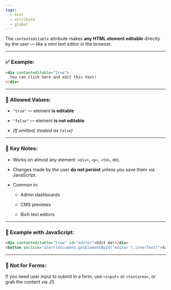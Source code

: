 ```yaml
---
tags:
  - html
  - attribute
  - global
---
```


The `contenteditable` attribute makes **any HTML element editable** directly by the user — like a mini text editor in the browser.

---

### ✅ Example:

```html
<div contenteditable="true">
  You can click here and edit this text!
</div>
```

---

### 🔢 Allowed Values:

- `"true"` — element **is editable**
    
- `"false"` — element **is not editable**
    
- _(If omitted, treated as `false`)_
    

---

### 🧠 Key Notes:

- Works on almost any element: `<div>`, `<p>`, `<td>`, etc.
    
- Changes made by the user **do not persist** unless you save them via JavaScript.
    
- Common in:
    
    - Admin dashboards
        
    - CMS previews
        
    - Rich text editors
        

---

### 🧪 Example with JavaScript:

```html
<div contenteditable="true" id="editor">Edit me!</div>
<button onclick="alert(document.getElementById('editor').innerText)">Save</button>
```

---

### 🚫 Not for Forms:

If you need user input to submit in a form, use `<input>` or `<textarea>`, or grab the content via JS.
